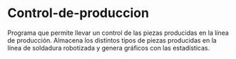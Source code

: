 # Control-de-produccion
Programa que permite llevar un control de las piezas producidas en la línea de producción.
Almacena los distintos tipos de piezas producidas en la línea de soldadura robotizada y genera gráficos con las estadísticas.
